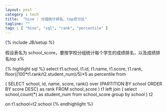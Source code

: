 ```yaml
---
layout: post
category : tech
title:  "hive : 分组统计排名、top百分比"
tagline: ""
tags : [ "hive", "sql", "rank", "percentile" ] 
---
```

{% include JB/setup %}

假设表名为 school_score，要按学校分组统计每个学生的成绩排名，以及成绩排名top x%

{% highlight sql %}
select t1.school, t1.id, t1.name, t1.score, 
   t1.rank, 
   floor((100*t1.rank/t2.student_num)/5)*5 as percentile
   from 

   (
    SELECT school, id, name, score, 
    rank() over (PARTITION BY school ORDER BY score DESC) as rank
    FROM school_score
   ) t1 
   left join 
   (
    select school,count(*) as student_num
    from school_score
    group by school
   ) t2

   on t1.school=t2.school
{% endhighlight %}
